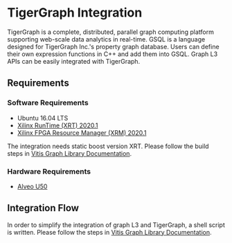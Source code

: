# TigerGraph Integration

TigerGraph is a complete, distributed, parallel graph computing platform supporting web-scale data analytics in real-time. GSQL is a language designed for TigerGraph Inc.'s property graph database. Users can define their own expression functions in C++ and add them into GSQL. Graph L3 APIs can be easily integrated with TigerGraph.

## Requirements
### Software Requirements
- Ubuntu 16.04 LTS
- [Xilinx RunTime (XRT) 2020.1](https://github.com/Xilinx/XRT)
- [Xilinx FPGA Resource Manager (XRM) 2020.1](https://github.com/Xilinx/XRM)

The integration needs static boost version XRT. Please follow the build steps in [Vitis Graph Library Documentation](https://xilinx.github.io/Vitis_Libraries/graph/2020.1/plugin/tigergraph_integration.html).

### Hardware Requirements
- [Alveo U50](https://www.xilinx.com/products/boards-and-kits/alveo/u50.html)

## Integration Flow
In order to simplify the integration of graph L3 and TigerGraph, a shell script is written. Please follow the steps in [Vitis Graph Library Documentation](https://xilinx.github.io/Vitis_Libraries/graph/2020.1/plugin/tigergraph_integration.html).

